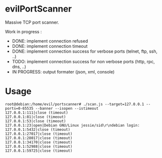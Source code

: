 evilPortScanner
===============

Massive TCP port scanner.

Work in progress :
* DONE: implement connection refused
* DONE: implement connection timeout
* DONE: implement connection success for verbose ports (telnet, ftp, ssh, ..)
* TODO: implement connection success for non verbose ports (http, rpc, dns, ..) 
* IN PROGRESS: output formater (json, xml, console)

Usage
==============

```
root@debian:/home/evil/portscanner# ./scan.js --target=127.0.0.1 --ports=0-65535 --banner --isopen --istimeout
127.0.0.1:111|close (timeout)
127.0.0.1:81|close (timeout)
127.0.0.1:53|close (timeout)
127.0.0.1:23|open|Debian GNU/Linux jessie/sid\r\ndebian login:
127.0.0.1:5432|close (timeout)
127.0.0.1:27017|close (timeout)
127.0.0.1:28017|close (timeout)
127.0.0.1:34170|close (timeout)
127.0.0.1:52988|close (timeout)
127.0.0.1:59725|close (timeout)
```

